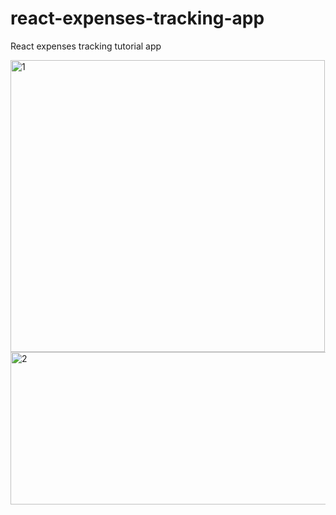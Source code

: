 # react-expenses-tracking-app
React expenses tracking tutorial app

<img width="503" height="467" alt="1" src="https://github.com/user-attachments/assets/0456b212-a894-45e9-b450-084c7b4085c4" />
<img width="516" height="244" alt="2" src="https://github.com/user-attachments/assets/6726be7f-b52f-43bc-b26a-f114aa008fa1" />
